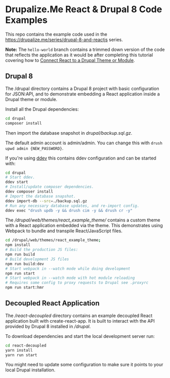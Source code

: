 # Drupalize.Me React & Drupal 8 Code Examples

This repo contains the example code used in the https://drupalize.me/series/drupal-8-and-reactjs series.

**Note:** The `hello-world` branch contains a trimmed down version of the code that reflects the application as it would be after completing this tutorial covering how to [Connect React to a Drupal Theme or Module](https://drupalize.me/tutorial/connect-react-drupal-theme-or-module?p=3253).

## Drupal 8

The /drupal directory contains a Drupal 8 project with basic configuration for JSON:API, and to demonstrate embedding a React application inside a Drupal theme or module.

Install all the Drupal dependencies:

```bash
cd drupal
composer install
```

Then import the database snapshot in _drupal/backup.sql.gz_.

The default admin account is admin/admin. You can change this with `drush upwd admin {NEW_PASSWORD}`.

If you're using [ddev](https://ddev.readthedocs.io/en/stable/) this contains ddev configuration and can be started with:

```bash
cd drupal
# Start ddev.
ddev start
# Install/update composer dependencies.
ddev composer install
# Import the database snapshot.
ddev import-db --src=./backup.sql.gz
# Run any necessary database updates, and re-import config.
ddev exec "drush updb -y && drush cim -y && drush cr -y"
```

The _/drupal/web/themes/react\_example\_theme/_ contains a custom theme with a React application embedded via the theme. This demonstrates using Webpack to bundle and transpile React/JavaScript files.

```bash
cd /drupal/web/themes/react_example_theme;
npm install
# Build the production JS files:
npm run build
# Build development JS files
npm run build:dev
# Start webpack in --watch mode while doing development
npm run start
# Start webpack in --watch mode with hot module reloading
# Requires some config to proxy requests to Drupal see .proxyrc
npm run start:hmr
```

## Decoupled React Application

The _/react-decoupled_ directory contains an example decoupled React application built with create-react-app. It is built to interact with the API provided by Drupal 8 installed in _/drupal_.

To download dependencies and start the local development server run:

```bash
cd react-decoupled
yarn install
yarn run start
```

You might need to update some configuration to make sure it points to your local Drupal installation.
